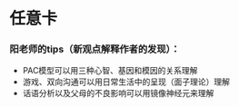 # 任意卡

### 阳老师的tips（新观点解释作者的发现）：
* PAC模型可以用三种心智、基因和模因的关系理解
* 游戏、双向沟通可以用日常生活中的呈现（面子理论）理解
* 话语分析以及父母的不良影响可以用镜像神经元来理解